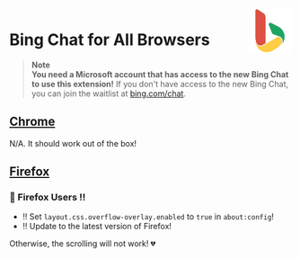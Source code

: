 <img style="vertical-align:middle;" align="right" src="public/icon1024.png" width="80px">

# Bing Chat for All Browsers

> **Note**<br/>
> **You need a Microsoft account that has access to the new Bing Chat to use this extension!**
> If you don't have access to the new Bing Chat, you can join the waitlist at [bing.com/chat](https://bing.com/chat).


## [Chrome](https://chrome.google.com/webstore/detail/bing-chat-for-all-browser/jofbglonpbndadajbafmmaklbfbkggpo)

N/A. It should work out of the box!

## [Firefox](https://addons.mozilla.org/en-US/firefox/addon/bing-chat-for-all-browsers/)

### 🦊 Firefox Users ‼️

- ‼️ Set `layout.css.overflow-overlay.enabled` to `true` in `about:config`!
- ‼️ Update to the latest version of Firefox!

Otherwise, the scrolling will not work! 💔
